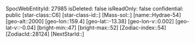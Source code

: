 ﻿---
location: [-13.38,159.4,2000]
type: Station
tags:
- astro/Star

---
SpocWebEntityId: 27985
isDeleted: false
isReadOnly: false
confidential: public
[star-class::C6]
[star-class-id::]
[Mass-sol::]
[name::Hydrae-54]
[geo-alt::2000]
[geo-lon::159.4]
[geo-lat::-13.38]
[geo-lon-v::0.002]
[geo-lat-v::-0.04]
[bright-min::47]
[bright-max::52]
[Zodiac-index::54]
[ZodiacId::28124]
[NextStarId::]

